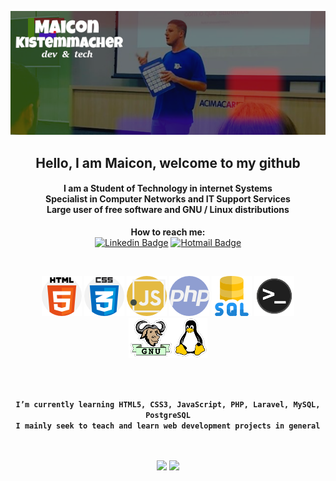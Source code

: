 <div align="right">

![](img/eu1.png)

<div align="center"><h2>
  Hello, I am Maicon, welcome to my github</h2>

<div align="center"><h4>
    I am a Student of Technology in internet Systems<br>  
    Specialist in Computer Networks and IT Support Services<br>  
    Large user of free software and GNU / Linux distributions</h4>
</div> 


**How to reach me:**  
[![Linkedin Badge](https://img.shields.io/badge/-LinkedIn-blue?style=flat-square&logo=Linkedin&logoColor=white&link=https://www.linkedin.com/in/daniele-oliveira-lucas-8a685683/)](https://www.linkedin.com/in/maiconkistemmacher/) [![Hotmail Badge](https://img.shields.io/badge/-Gmail-0078D4?style=flat-square&logo=microsoft-outlook&logoColor=white&link=mailto:daniele_oli_lucas@hotmail.com)](mailto:maicon.kistemmacher@gmail.com)



<br>


![](img/html.png) ![](img/css.png) ![](img/js.png) ![](img/php.png) ![](img/sql.png) ![](img/terminal.png) ![](img/gnulinux.png)

<br>
<br>

**```I’m currently learning HTML5, CSS3, JavaScript, PHP, Laravel, MySQL, PostgreSQL```**<br>
**```I mainly seek to teach and learn web development projects in general```**

<br>
<br>

  <div align="center">
    <img width="434px" src="https://github-readme-stats.vercel.app/api?username=maiconkistemmacher&hide=contribs,prs" />

  <img width="434px" src="https://github-readme-stats.vercel.app/api/top-langs/?username=maiconkistemmacher&langs_count=8)](https://github.com/maiconkistemmacher/sssgithub-readme-statsl" />
